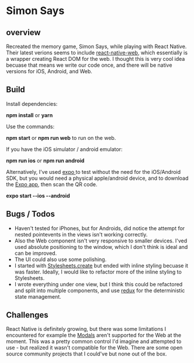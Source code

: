 # Simon Says

## overview

Recreated the memory game, Simon Says, while playing with React Native. Their latest verions seems to include [react-native-web](https://github.com/necolas/react-native-web), which essentially is a wrapper creating React DOM for the web. I thought this is very cool idea becuase that means we write our code once, and there will be native versions for iOS, Android, and Web.



## Build

Install dependencies:

**npm install** or **yarn**

Use the commands:

**npm start** or **npm run web** to run on the web.

If you have the iOS simulator / android emulator:

**npm run ios** or **npm run android**

Alternatively, I've used [expo ](https://expo.io/) to test without the need for the iOS/Android SDK,
but you would need a physical apple/android device, and to download the [Expo app](https://expo.io/tools), then scan the QR code.

**expo start --ios --android**


## Bugs / Todos

* Haven't tested for iPhones, but for Androids, did notice the attempt for nested pointevents in the views isn't working correctly.
* Also the Web component isn't very responsive to smaller devices. I'ved used absolute positioning to the window, which I don't think is ideal and can be improved.
* The UI could also use some polishing.
* I started with [Stylesheets.create](https://reactnative.dev/docs/stylesheet) but ended with inline styling becuase it was faster. Ideally, I would like to refactor more of the inline styling to Stylesheets.
* I wrote everything under one view, but I think this could be refactored and split into multiple components, and use [redux](https://redux.js.org/) for the deterministic state management.

## Challenges

React Native is definitely growing, but there was some limitations I encountered for example the [Modals](https://reactnative.dev/docs/modal) aren't supported for the Web at the moment. This was a pretty common control I'd imagine and attempted to use - but realized it wasn't compatible for the Web. There are some open source community projects that I could've but none out of the box.
